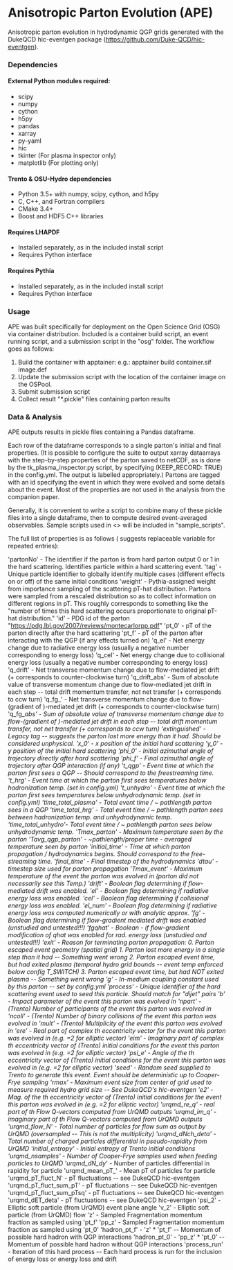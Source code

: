# Anisotropic Parton Evolution (APE)
Anisotropic parton evolution in hydrodynamic QGP grids generated with the DukeQCD hic-eventgen package (https://github.com/Duke-QCD/hic-eventgen).

### Dependencies
#### External Python modules required:

* scipy
* numpy
* cython
* h5py
* pandas
* xarray
* py-yaml
* hic
* tkinter (For plasma inspector only)
* matplotlib (For plotting only)

#### Trento & OSU-Hydro dependencies

* Python 3.5+ with numpy, scipy, cython, and h5py
* C, C++, and Fortran compilers
* CMake 3.4+
* Boost and HDF5 C++ libraries

#### Requires LHAPDF 

* Installed separately, as in the included install script
* Requires Python interface

#### Requires Pythia

* Installed separately, as in the included install script
* Requires Python interface

### Usage

APE was built specifically for deployment on the Open Science Grid (OSG) via container distribution. Included is a container build script, an event running script, and a submission script in the "osg" folder. The workflow goes as follows:

1. Build the container with apptainer:
    e.g.: apptainer build container.sif image.def
2. Update the submission script with the location of the container image on the OSPool.
3. Submit submission script
4. Collect result "*.pickle" files containing parton results

### Data & Analysis

APE outputs results in pickle files containing a Pandas dataframe. 

Each row of the dataframe corresponds to a single parton's initial and final properties. (It is possible to configure
the suite to output xarray dataarrays with the step-by-step properties of the parton saved to netCDF, as is done by the 
tk_plasma_inspector.py script, by specifying (KEEP_RECORD: TRUE) in the config.yml. The output is labelled 
appropriately.) Partons are tagged with an id specifying the event in which they were evolved and some details about 
the event. Most of the properties are not used in the analysis from the companion paper. 

Generally, it is convenient to write a script to combine many of these pickle files into a single dataframe, then to 
compute desired event-averaged observables. Sample scripts used in <> will be included in "sample_scripts".

The full list of properties is as follows 
(<x> suggests replaceable variable for repeated entries):

'partonNo' - The identifier if the parton is from hard parton output 0 or 1 in the hard scattering. Identifies particle 
          within a hard scattering event.
'tag' - Unique particle identifier to globally identify multiple cases (different effects on or off) of the same 
        initial conditions
'weight' - Pythia-assigned weight from importance sampling of the scattering pT-hat distribution. Partons were sampled 
           from a rescaled distribution so as to collect information on different regions in pT. This roughly 
           corresponds to something like the "number of times this hard scattering occurs proportionate to original pT-hat
           distribution."
'id' - PDG id of the parton "https://pdg.lbl.gov/2007/reviews/montecarlorpp.pdf"
'pt_0' - pT of the parton directly after the hard scattering
'pt_f' - pT of the parton after interacting with the QGP (if any effects turned on)
'q_el' - Net energy change due to radiative energy loss (usually a negative number corresponding to energy loss)
'q_cel' - Net energy change due to collisional energy loss (usually a negative number corresponding to energy loss)
'q_drift' - Net transverse momentum change due to flow-mediated jet drift (+ corresponds to counter-clockwise turn) 
'q_drift_abs' - Sum of absolute value of transverse momentum change due to flow-mediated jet drift in each step
                -- total drift momentum transfer, not net transfer (+ corresponds to ccw turn) 
'q_fg_<x>' - Net transverse momentum change due to flow-(gradient of <x>)-mediated jet drift 
              (+ corresponds to counter-clockwise turn) 
'q_fg_<x>_abs' - Sum of absolute value of transverse momentum change due to flow-(gradient of <x>)-mediated jet drift 
                 in each step -- total drift momentum transfer, not net transfer (+ corresponds to ccw turn)
'extinguished' - Legacy tag -- suggests the parton lost more energy than it had. Should be considered unphysical.
'x_0' - x position of the initial hard scattering
'y_0' - y position of the initial hard scattering
'phi_0' - Initial azimuthal angle of trajectory directly after hard scattering
'phi_f' - Final azimuthal angle of trajectory after QGP interaction (if any)
't_qgp' - Event time at which the parton first sees a QGP -- Should correspond to the freestreaming time.
't_hrg' - Event time at which the parton first sees temperatures below hadronization temp. (set in config.yml)
't_unhydro' - Event time at which the parton first sees temperatures below unhydrodynamic temp. (set in config.yml)
'time_total_plasma' - Total event time / ~ pathlength parton sees in a QGP
'time_total_hrg' - Total event time / ~ pathlength parton sees between hadronization temp. and unhydrodynamic temp.
'time_total_unhydro'- Total event time / ~ pathlength parton sees below unhydrodynamic temp.
'Tmax_parton' - Maximum temperature seen by the parton
'Tavg_qgp_parton' - ~pathlength/proper time - averaged temperature seen by parton
'initial_time' - Time at which parton propagation / hydrodynamics begins. Should correspond to the free-streaming time.
'final_time' - Final timestep of the hydrodynamics
'dtau' - timestep size used for parton propagation
'Tmax_event' - Maximum temperature of the event the parton was evolved in (parton did not necessarily see this Temp.)
'drift' - Boolean flag determining if flow-mediated drift was enabled.
'el' - Boolean flag determining if radiative energy loss was enabled.
'cel' - Boolean flag determining if collisional energy loss was enabled.
'el_num' - Boolean flag determining if radiative energy loss was computed numerically or with analytic approx.
'fg' - Boolean flag determining if flow-gradient mediated drift was enabled (unstudied and untested!!!)
'fgqhat' - Boolean - if flow-gradient modification of qhat was enabled for rad. energy loss (unstudied and untested!!!)
'exit' - Reason for terminating parton propagation:
         0. Parton escaped event geometry (spatial grid)
         1. Parton lost more energy in a single step than it had -- Something went wrong
         2. Parton escaped event time, but had exited plasma 
            (temporal hydro grid bounds -- event temp enforced below config T_SWITCH)
         3. Parton escaped event time, but had NOT exited plasma -- Something went wrong
'g' - In-medium coupling constant used by this parton -- set by config.yml
'process' - Unique identifier of the hard scattering event used to seed this particle. Should match for "dijet" pairs
'b' - Impact parameter of the event this parton was evolved in
'npart' - (Trento) Number of participants of the event this parton was evolved in
'ncoll' - (Trento) Number of binary collisions of the event this parton was evolved in
'mult' - (Trento) Multiplicity of the event this parton was evolved in
'e<n>_re' - Real part of complex <n>th eccentricity vector for the event this parton was evolved in 
            (e.g. <n>=2 for elliptic vector)
'e<n>_im' - Imaginary part of complex <n>th eccentricity vector of (Trento) initial conditions for the event this parton 
            was evolved in (e.g. <n>=2 for elliptic vector)
'psi_e<n>' - Angle of the <n>th eccentricity vector of (Trento) initial conditions for the event this parton was evolved
             in (e.g. <n>=2 for elliptic vector)
'seed' - Random seed supplied to Trento to generate this event. Event should be deterministic up to Cooper-Frye sampling
'rmax' - Maximum event size from center of grid used to measure required hydro grid size -- See DukeQCD's hic-eventgen
'e2' - Mag. of the <n>th eccentricity vector of (Trento) initial conditions for the event this parton was evolved in
       (e.g. <n>=2 for elliptic vector)
'urqmd_re_q_<n>' - real part of <n>th Flow Q-vectors computed from UrQMD outputs
'urqmd_im_q_<n>' - imaginary part of <n>th Flow Q-vectors computed from UrQMD outputs
'urqmd_flow_N' - Total number of particles for flow sum as output by UrQMD (oversampled -- This is not the multiplicity)
'urqmd_dNch_deta' - Total number of charged particles differential in pseudo-rapidity from UrQMD
'initial_entropy' - Initial entropy of Trento initial conditions
'urqmd_nsamples' - Number of Cooper-Frye samples used when feeding particles to UrQMD
'urqmd_dN_dy_<species>' - Number of particles differential in rapidity for particle <species> 
'urqmd_mean_pT_<species>' - Mean pT of particles for particle <species>
'urqmd_pT_fluct_N' - pT fluctuations -- see DukeQCD hic-eventgen
'urqmd_pT_fluct_sum_pT' - pT fluctuations -- see DukeQCD hic-eventgen
'urqmd_pT_fluct_sum_pTsq' - pT fluctuations -- see DukeQCD hic-eventgen
'urqmd_dET_deta' - pT fluctuations -- see DukeQCD hic-eventgen
'psi_2' - Elliptic soft particle (from UrQMD) event plane angle
'v_2' - Elliptic soft particle (from UrQMD) flow
'z' - Sampled Fragmentation momentum fraction as sampled using 'pt_f'
'pp_z' - Sampled Fragmentation momentum fraction as sampled using 'pt_0'
'hadron_pt_f' - 'z' * 'pt_f' -- Momentum of possible hard hadron with QGP interactions
'hadron_pt_0' - 'pp_z' * 'pt_0' -- Momentum of possible hard hadron without QGP interactions
'process_run' - Iteration of this hard process -- Each hard process is run for the inclusion of energy loss 
                or energy loss and drift

